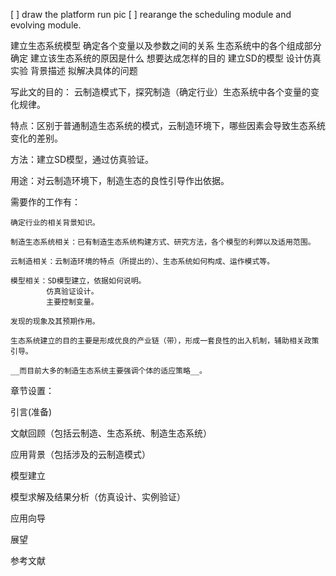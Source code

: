 [ ] draw the platform run pic
[ ] rearange the scheduling module and evolving module.

建立生态系统模型
确定各个变量以及参数之间的关系
生态系统中的各个组成部分确定
建立该生态系统的原因是什么 想要达成怎样的目的
建立SD的模型
设计仿真实验
背景描述
拟解决具体的问题


写此文的目的：
云制造模式下，探究制造（确定行业）生态系统中各个变量的变化规律。

特点：区别于普通制造生态系统的模式，云制造环境下，哪些因素会导致生态系统变化的差别。

方法：建立SD模型，通过仿真验证。

用途：对云制造环境下，制造生态的良性引导作出依据。

需要作的工作有：

	确定行业的相关背景知识。

	制造生态系统相关：已有制造生态系统构建方式、研究方法，各个模型的利弊以及适用范围。

	云制造相关：云制造环境的特点（所提出的）、生态系统如何构成、运作模式等。

	模型相关：SD模型建立，依据如何说明。
			仿真验证设计。
			主要控制变量。

	发现的现象及其预期作用。

	生态系统建立的目的主要是形成优良的产业链（带），形成一套良性的出入机制，辅助相关政策引导。

	__而目前大多的制造生态系统主要强调个体的适应策略__。

章节设置：

引言(准备)

文献回顾（包括云制造、生态系统、制造生态系统）

应用背景（包括涉及的云制造模式）

模型建立

模型求解及结果分析（仿真设计、实例验证）

应用向导

展望

参考文献
